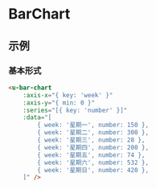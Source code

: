# BarChart

## 示例
### 基本形式

<div class="m-example"></div>

``` html
<u-bar-chart
    :axis-x="{ key: 'week' }"
    :axis-y="{ min: 0 }"
    :series="[{ key: 'number' }]"
    :data="[
        { week: '星期一', number: 150 },
        { week: '星期二', number: 300 },
        { week: '星期三', number: 28 },
        { week: '星期四', number: 200 },
        { week: '星期五', number: 74 },
        { week: '星期六', number: 532 },
        { week: '星期日', number: 420 },
    ]" />
```
